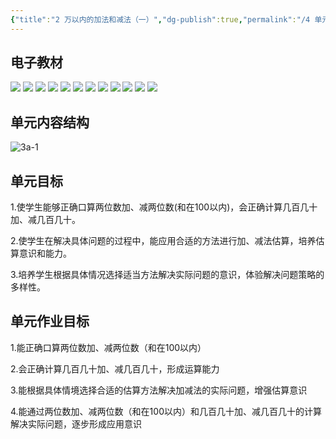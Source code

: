 ```yaml
---
{"title":"2 万以内的加法和减法（一）","dg-publish":true,"permalink":"/4 单元教学/3A 三上/2 万以内的加法和减法（一）/","dgPassFrontmatter":true,"noteIcon":""}
---
```




## 电子教材

<p class="grid-4">
	<img loading="lazy" decoding="async" src="https://book.pep.com.cn/1221001301141/files/mobile/15.jpg">
	<img loading="lazy" decoding="async" src="https://book.pep.com.cn/1221001301141/files/mobile/16.jpg">
	<img loading="lazy" decoding="async" src="https://book.pep.com.cn/1221001301141/files/mobile/17.jpg">
	<img loading="lazy" decoding="async" src="https://book.pep.com.cn/1221001301141/files/mobile/18.jpg">
	<img loading="lazy" decoding="async" src="https://book.pep.com.cn/1221001301141/files/mobile/19.jpg">
	<img loading="lazy" decoding="async" src="https://book.pep.com.cn/1221001301141/files/mobile/20.jpg">
	<img loading="lazy" decoding="async" src="https://book.pep.com.cn/1221001301141/files/mobile/21.jpg">
	<img loading="lazy" decoding="async" src="https://book.pep.com.cn/1221001301141/files/mobile/22.jpg">
	<img loading="lazy" decoding="async" src="https://book.pep.com.cn/1221001301141/files/mobile/23.jpg">
	<img loading="lazy" decoding="async" src="https://book.pep.com.cn/1221001301141/files/mobile/24.jpg">
	<img loading="lazy" decoding="async" src="https://book.pep.com.cn/1221001301141/files/mobile/25.jpg">
	<img loading="lazy" decoding="async" src="https://book.pep.com.cn/1221001301141/files/mobile/26.jpg">
</p>



## 单元内容结构

![3a-1](https://r2.edui123.com/2023/05/3a-1.png)

## 单元目标

1.使学生能够正确口算两位数加、减两位数(和在100以内)，会正确计算几百几十加、减几百几十。

2.使学生在解决具体问题的过程中，能应用合适的方法进行加、减法估算，培养估算意识和能力。

3.培养学生根据具体情况选择适当方法解决实际问题的意识，体验解决问题策略的多样性。

## 单元作业目标

1.能正确口算两位数加、减两位数（和在100以内）

2.会正确计算几百几十加、减几百几十，形成运算能力

3.能根据具体情境选择合适的估算方法解决加减法的实际问题，增强估算意识

4.能通过两位数加、减两位数（和在100以内）和几百几十加、减几百几十的计算解决实际问题，逐步形成应用意识
